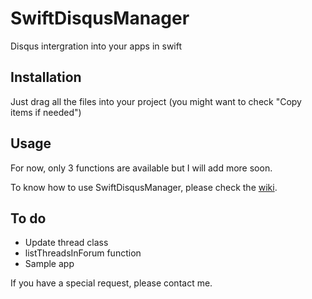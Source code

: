 # SwiftDisqusManager
Disqus intergration into your apps in swift
## Installation
Just drag all the files into your project (you might want to check "Copy items if needed")
## Usage
For now, only 3 functions are available but I will add more soon.

To know how to use SwiftDisqusManager, please check the [wiki](https://github.com/TheFlow95/SwiftDisqusManager/wiki).
## To do
* Update thread class
* listThreadsInForum function
* Sample app

If you have a special request, please contact me.
